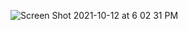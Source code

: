 


![Screen Shot 2021-10-12 at 6 02 31 PM](https://user-images.githubusercontent.com/86431477/137040377-341f5f2e-1de7-4183-8e13-9130dadb7d61.png)
